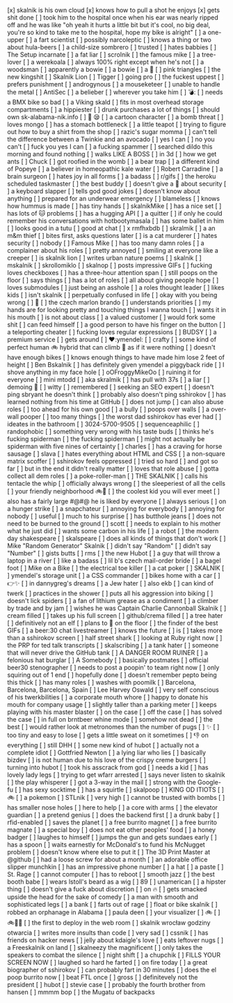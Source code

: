 [x] skalnik is his own cloud
[x] knows how to pull a shot he enjoys
[x] gets shit done
[ ] took him to the hospital once when his ear was nearly ripped off and he was like "oh yeah it hurts a little bit but it's cool, no big deal, you're so kind to take me to the hospital, hope my bike is alright"
[ ] a one-upper
[ ] a fart scientist
[ ] possibly narcoleptic
[ ] knows a thing or two about hula-beers
[ ] a child-size sombrero
[ ] trusted
[ ] hates babbies
[ ] The Setup incarnate
[ ] a fat liar
[ ] scrolnik
[ ] the famous mike
[ ] a tree-lover
[ ] a werekoala
[ ] always 100% right except when he's not
[ ] a woodsman
[ ] apparently a bowie
[ ] a bowie
[ ] a :poop:
[ ] pink triangles
[ ] the new kingshit
[ ] Skalnik Lion
[ ] Tigger
[ ] going pro
[ ] the fuckest uppest
[ ] prefers punishment
[ ] androgynous
[ ] a mouseketeer
[ ] unable to handle the metal
[ ] AntiSec
[ ] a belieber
[ ] wherever you take him
[ ] :bomb::
[ ] needs a BMX bike so bad
[ ] a Viking skald
[ ] fits in most overhead storage compartments
[ ] a hippiester
[ ] drunk purchases a lot of things
[ ] should own sk-alabama-nik.info
[ ] :deciduous_tree: :sleepy:
[ ] a cartoon character
[ ] a bomb threat
[ ] loves mongo
[ ] has a stomach bottleneck
[ ] a little teapot
[ ] trying to figure out how to buy a shirt from the shop
[ ] razic's sugar momma
[ ] can't tell the difference between a Twinkie and an avocado
[ ] yes I can
[ ] no you can't
[ ] fuck you yes I can
[ ] a fucking spammer
[ ] searched dildo this morning and found nothing
[ ] walks LIKE A BOSS
[ ] in 3d
[ ] how we get ants
[ ] Chuck
[ ] got roofied in the womb
[ ] a bear trap
[ ] a different kind of Popeye
[ ] a believer in homeopathic kale water
[ ] Robert Carradine
[ ] a brain surgeon
[ ] hates joy in all forms
[ ] a badass
[ ] r/gifs
[ ] the heroku scheduled taskmaster
[ ] the best buddy
[ ] doesn't give a :poop: about security
[ ] a keyboard slapper
[ ] tells god good jokes
[ ] doesn't know about anything
[ ] prepared for an underwear emergency
[ ] blameless
[ ] knows how hummus is made
[ ] has tiny hands
[ ] skalnikMike
[ ] has a nice set
[ ] has lots of :cat: problems
[ ] has a hugging API
[ ] a quitter
[ ] if only he could remember his conversations with hotbootymasala
[ ] has some ballet in him
[ ] looks good in a tutu
[ ] good at chat
[ ] x rmfhxbdb
[ ] skralmik
[ ] a an m&m thief
[ ] bites first, asks questions later
[ ] is a cat murderer
[ ] hates security
[ ] nobody
[ ] Famous Mike
[ ] has too many damn roles
[ ] a complainer about his roles
[ ] pretty annoyed
[ ] smiling at everyone like a creeper
[ ] is skalnik lion
[ ] writes urban nature poems
[ ] skalnik
[ ] mskalnik
[ ] skrollomiklo
[ ] skalnop
[ ] posts impressive GIFs
[ ] fucking loves checkboxes
[ ] has a three-hour attention span
[ ] still poops on the floor
[ ] says things
[ ] has a lot of roles
[ ] all about giving people hope
[ ] loves submodules
[ ] just being an asshole
[ ] a roles thought leader
[ ] likes kids
[ ] isn't skalnik
[ ] perpetually confused in life
[ ] okay with you being wrong
[ ] :metal:
[ ] the czech marlon brando
[ ] understands priorities
[ ] my hands are for looking pretty and touching things I wanna touch
[ ] wants it in his mouth
[ ] is not about class
[ ] a valued customer
[ ] would fork some shit
[ ] can feed himself
[ ] a good person to have his finger on the button
[ ] a teleporting cheater
[ ] fucking loves regular expressions
[ ] BUDSY
[ ] a premium service
[ ] gets around
[ ] :heart::ymendel:
[ ] crafty
[ ] some kind of perfect human :bike: hybrid that can climb :mount_fuji: as if it were nothing
[ ] doesn't have enough bikes
[ ] knows enough things to have made him lose 2 feet of height
[ ] Ben Bskalnik
[ ] has definitely given ymendel a piggyback ride
[ ] I shove anything in my face hole
[ ] oOFroggyMikeOo
[ ] ruining it for everyone
[ ] mini mtodd
[ ] aka skralmik
[ ] has pull with 37s
[ ] a liar
[ ] demoing :poop:
[ ] witty
[ ] remembered
[ ] seeking an SEO expert
[ ] doesn't ping sbryant he doesn't think
[ ] probably also doesn't ping sshirokov
[ ] has learned nothing from his time at GitHub
[ ] does not jump
[ ] can also abuse roles
[ ] too ahead for his own good
[ ] a bully
[ ] poops over walls
[ ] a over-wall pooper
[ ] too many things
[ ] the worst dad sshirokov has ever had
[ ] ideates in the bathroom
[ ] 3024-5700-9505
[ ] sequenceaphilic
[ ] randophobic
[ ] something very wrong with his taste buds
[ ] thinks he's fucking spiderman
[ ] the fucking spiderman
[ ] might not actually be spiderman with five nines of certainty
[ ] charles
[ ] has a craving for horse sausage
[ ] slava
[ ] hates everything about HTML and CSS
[ ] a non-square matrix scoffer
[ ] sshirokov feels oppressed
[ ] tried so hard
[ ] and got so far
[ ] but in the end it didn't really matter
[ ] loves that role abuse
[ ] gotta collect all dem roles
[ ] a poke-roller-man
[ ] THE SKALNIK
[ ] calls his tentacle the whip
[ ] officially always wrong
[ ] the sleeperiest of all the cells
[ ] your friendly neighborhood :bike::wrench:
[ ] the coolest kid you will ever meet
[ ] also has a fairly large #@#@ he is liked by everyone
[ ] always serious
[ ] on a hunger strike
[ ] a snapchateur
[ ] annoying for everybody
[ ] annoying for nobody
[ ] useful
[ ] much to his surprise
[ ] has butthole jeans
[ ] does not need to be burned to the ground
[ ] scott
[ ] needs to explain to his mother what he just did
[ ] wants some carbon in his life
[ ] a robot
[ ] the modern day shakespeare
[ ] skalspeare
[ ] does all kinds of things that don't work
[ ] Mike "Random Generator" Skalnik
[ ] didn't say "Random"
[ ] didn't say "Number"
[ ] gists butts
[ ] rms
[ ] the new Hubot
[ ] a guy that will throw a laptop in a river
[ ] like a badass
[ ] lil b's czech mail-order bride
[ ] a bagel foot
[ ] Mike on a Bike
[ ] the electrical toe killer
[ ] a cat poker
[ ] SKALNIK
[ ] ymendel's storage unit
[ ] a CSS commander
[ ] bikes home with a car
[ ] :point_right::sparkles:
[ ] in dannygreg's dreams
[ ] a Jew hater
[ ] also ekb
[ ] can kind of twerk
[ ] practices in the shower
[ ] puts all his aggression into biking
[ ] doesn't lick spiders
[ ] a fan of lithium grease as a condiment
[ ] a climber by trade and by jam
[ ] wishes he was Captain Charlie Cannonball Skalnik
[ ] cream filled
[ ] takes up his full screen
[ ] github/crema filled
[ ] a tree hater
[ ] definitively not an elf
[ ] plans to :shit: on the floor
[ ] the finder of the best GIFs
[ ] a beer:30 chat livestreamer
[ ] knows the future
[ ] is
[ ] takes more than a sshirokov screen
[ ] half street shark
[ ] looking at Ruby right now
[ ] the PRP for ted talk transcripts
[ ] skalscribing
[ ] a tank hater
[ ] someone that will never drive the GitHub tank
[ ] A DANGER ROOM RUINER
[ ] a felonious hat burglar
[ ] A Somebody
[ ] basically postmates
[ ] official beer30 stenographer
[ ] needs to post a poopin' to team right now
[ ] only squiring out of 1 end
[ ] hopefully done
[ ] doesn't remember pepto being this thick
[ ] has many roles
[ ] washes with poomilk
[ ] Barcelona, Barcelona, Barcelona, Spain
[ ] Lee Harvey Oswald
[ ] very self conscious of his twerkbilities
[ ] a corporate mouth whore
[ ] happy to donate his mouth for company usage
[ ] slightly taller than a parking meter
[ ] keeps playing with his master blaster
[ ] on the case
[ ] off the case
[ ] has solved the case
[ ] in full on brntbeer whine mode
[ ] somehow not dead
[ ] the best
[ ] would rather look at metronomes than the number of pugs
[ ] :sparkles:
[ ] too tiny and easy to lose
[ ] gets a little sweat on it sometimes
[ ] :-1: on everything
[ ] still DHH
[ ] some new kind of hubot
[ ] actually not a complete idiot
[ ] Gottfried Newton
[ ] a lying liar who lies
[ ] basically bizdev
[ ] is not human due to his love of the crispy creme burgers
[ ] turning into hubot
[ ] took his asscrack from god
[ ] needs a kid
[ ] has lovely lady legs
[ ] trying to get wfarr arrested
[ ] says never listen to skalnik
[ ] the play whisperer
[ ] got a 3-way in the mail
[ ] strong with the Google-fu
[ ] has sexy socktime
[ ] has a squirtle
[ ] skalpoop
[ ] KING OD ITIOTS
[ ] :bike:
[ ] a pokemon
[ ] STLnik
[ ] very high
[ ] cannot be trusted with bombs
[ ] has smaller nose holes
[ ] here to help
[ ] a core with arms
[ ] the elevator guardian
[ ] a pretend genius
[ ] does the backend first
[ ] a drunk baby
[ ] rfid-enabled
[ ] saves the planet
[ ] a free burrito magnet
[ ] a free burrito magnate
[ ] a special boy
[ ] does not eat other peoples' food
[ ] a honey badger
[ ] laughes to himself
[ ] jumps the gun and gets sundaes early
[ ] has a spoon
[ ] waits earnestly for McDonald's to fund his McNugget problem
[ ] doesn't know where else to put it
[ ] The 3D Print Master at @github
[ ] had a loose screw for about a month
[ ] an adorable office slipper munchkin
[ ] has an impressive phone number
[ ] a hat
[ ] a paste
[ ] St. Rage
[ ] cannot computer
[ ] has to reboot
[ ] smooth jazz
[ ] the best booth babe
[ ] wears lstoll's beard as a wig
[ ] 89
[ ] unamerican
[ ] a hipster thing
[ ] doesn't give a fuck about discretion
[ ] on :fire:
[ ] gets smacked upside the head for the sake of comedy
[ ] a man with smooth and sophisticated legs
[ ] a bank
[ ] farts out of rage
[ ] float or bike skalnik
[ ] robbed an orphanage in Alabama
[ ] paula deen
[ ] your visualizer
[ ] :bike:
[ ] :bike::bicyclist::bikini:
[ ] the first to deploy in the web room
[ ] skalnik wrocław godziny otwarcia
[ ] writes more insults than code
[ ] very sad
[ ] cssnik
[ ] has friends on hacker news
[ ] jelly about kdaigle's love
[ ] eats leftover nugs
[ ] a Freeskalnik on land
[ ] skalneezy the magnificent
[ ] only takes the speakers to combat the silence
[ ] night shift
[ ] a chupchik
[ ] FILLS YOUR SCREEN NOW
[ ] laughed so hard he farted
[ ] on fire today
[ ] a great biographer of sshirokov
[ ] can probably fart in 30 minutes
[ ] does the el poop burrito now
[ ] beat FTL once
[ ] gross
[ ] definitevely not the president
[ ] hubot
[ ] stevie case
[ ] probably the fourth brother from hansen
[ ] mmmm bop
[ ] the Mugatu of backpacks
